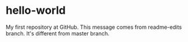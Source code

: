 # hello-world
My first repository at GitHub.
This message comes from readme-edits branch.
It's different from master branch.
